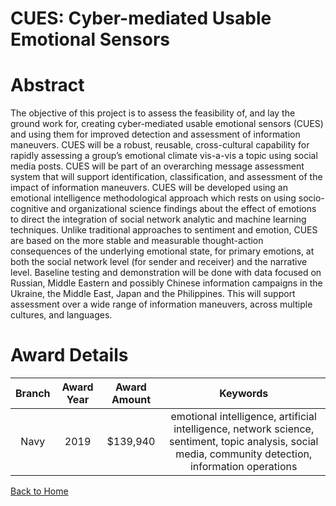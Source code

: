 
CUES: Cyber-mediated Usable Emotional Sensors
=============================================

# Abstract


The objective of this project is to assess the feasibility of, and lay the ground work for, creating cyber-mediated usable emotional sensors (CUES) and using them for improved detection and assessment of information maneuvers. CUES will be a robust, reusable, cross-cultural capability for rapidly assessing a group’s emotional climate vis-a-vis a topic using social media posts. CUES will be part of an overarching message assessment system that will support identification, classification, and assessment of the impact of information maneuvers. CUES will be developed using an emotional intelligence methodological approach which rests on using socio-cognitive and organizational science findings about the effect of emotions to direct the integration of social network analytic and machine learning techniques. Unlike traditional approaches to sentiment and emotion, CUES are based on the more stable and measurable thought-action consequences of the underlying emotional state, for primary emotions, at both the social network level (for sender and receiver) and the narrative level. Baseline testing and demonstration will be done with data focused on Russian, Middle Eastern and possibly Chinese information campaigns in the Ukraine, the Middle East, Japan and the Philippines. This will support assessment over a wide range of information maneuvers, across multiple cultures, and languages.  

# Award Details

|Branch|Award Year|Award Amount|Keywords|
| :---: | :---: | :---: | :---: |
|Navy|2019|$139,940|emotional intelligence, artificial intelligence, network science, sentiment, topic analysis, social media, community detection, information operations|
  
  


[Back to Home](https://github.com/chrischow/dod_sbir_awards#2146)